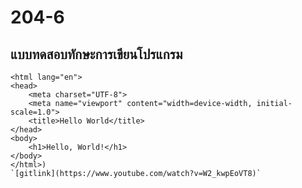# 204-6
## แบบทดสอบทักษะการเขียนโปรแกรม
``` (<!DOCTYPE html>
<html lang="en">
<head>
    <meta charset="UTF-8">
    <meta name="viewport" content="width=device-width, initial-scale=1.0">
    <title>Hello World</title>
</head>
<body>
    <h1>Hello, World!</h1>
</body>
</html>)
`[gitlink](https://www.youtube.com/watch?v=W2_kwpEoVT8)`
